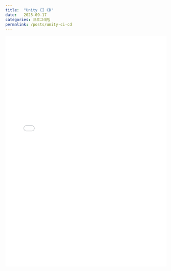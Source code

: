 ```yaml
---
title:  "Unity CI CD"
date:   2025-09-17
categories: 프로그래밍
permalink: /posts/unity-ci-cd
---
```


<iframe
  src="/assets/webgl/WebGLPractice/index.html"
  style="width:100%; height:720px; border:0;"
  loading="lazy"
  allowfullscreen
></iframe>